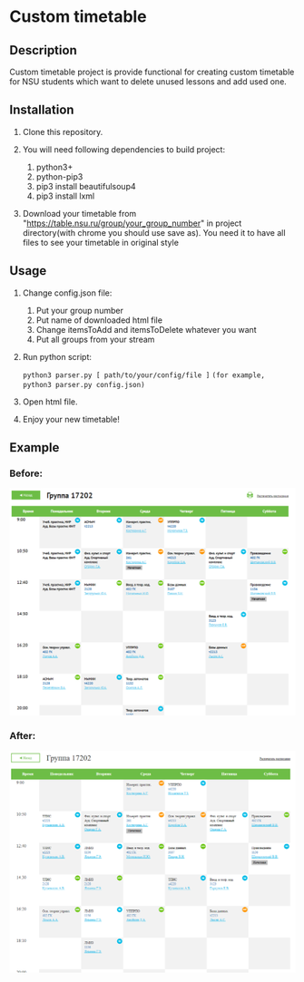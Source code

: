# Custom timetable

## Description

Custom timetable project is provide functional for creating custom timetable for NSU students which want to delete unused lessons and add used one.

## Installation

1. Clone this repository.

2. You will need following dependencies to build project:
   1. python3+
   2. python-pip3
   3. pip3 install beautifulsoup4
   4. pip3 install lxml

3. Download your timetable from "https://table.nsu.ru/group/your_group_number" in project directory(with chrome you should use save as).
You need it to have all files to see your timetable in original style

## Usage
1. Change config.json file:
   1. Put your group number
   2. Put name of downloaded html file
   3. Change itemsToAdd and itemsToDelete whatever you want
   4. Put all groups from your stream

2. Run python script:

	`python3 parser.py [ path/to/your/config/file ]` 
	`(for example, python3 parser.py config.json)`
3. Open html file.
4. Enjoy your new timetable!

## Example

### Before:
![](/images/before.PNG)
### After:
![](/images/after.PNG)
